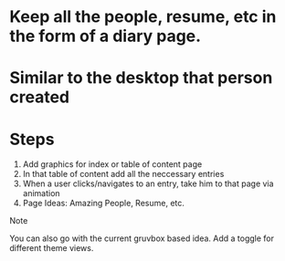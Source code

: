 # Keep all the people, resume, etc in the form of a diary page.
# Similar to the desktop that person created
# Steps
1. Add graphics for index or table of content page
2. In that table of content add all the neccessary entries
3. When a user clicks/navigates to an entry, take him to that page via animation
4. Page Ideas: Amazing People, Resume, etc.

> [!NOTE]
> You can also go with the current gruvbox based idea. Add a toggle for different theme views.

